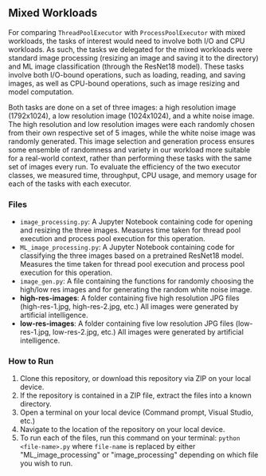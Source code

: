 ## Mixed Workloads
For comparing `ThreadPoolExecutor` with `ProcessPoolExecutor` with mixed workloads, the tasks of interest would need to involve both I/O and CPU workloads. As such, the tasks we delegated for the mixed workloads were standard image processing (resizing an image and saving it to the directory) and ML image classification (through the ResNet18 model). These tasks involve both I/O-bound operations, such as loading, reading, and saving images, as well as CPU-bound operations, such as image resizing and model computation. 

Both tasks are done on a set of three images: a high resolution image (1792x1024), a low resolution image (1024x1024), and a white noise image. The high resolution and low resolution images were each randomly chosen from their own respective set of 5 images, while the white noise image was randomly generated. This image selection and generation process ensures some ensemble of randomness and variety in our workload more suitable for a real-world context, rather than performing these tasks with the same set of images every run. To evaluate the efficiency of the two executor classes, we measured time, throughput, CPU usage, and memory usage for each of the tasks with each executor. 


### Files 
- `image_processing.py`: A Jupyter Notebook containing code for opening and resizing the three images. Measures time taken for thread pool execution and process pool execution for this operation.
- `ML_image_processing.py`: A Jupyter Notebook containing code for classifying the three images based on a pretrained ResNet18 model. Measures the time taken for thread pool execution and process pool execution for this operation.
- `image_gen.py`: A file containing the functions for randomly choosing the high/low res images and for generating the random white noise image.
- **high-res-images**: A folder containing five high resolution JPG files (high-res-1.jpg, high-res-2.jpg, etc.) All images were generated by artificial intelligence.
- **low-res-images**: A folder containing five low resolution JPG files (low-res-1.jpg, low-res-2.jpg, etc.) All images were generated by artificial intelligence.

### How to Run
1. Clone this repository, or download this repository via ZIP on your local device.
2. If the repository is contained in a ZIP file, extract the files into a known directory.
3. Open a terminal on your local device (Command prompt, Visual Studio, etc.)
4. Navigate to the location of the repository on your local device.
5. To run each of the files, run this command on your terminal: `python <file-name>.py` where `file-name` is replaced by either "ML_image_processing" or "image_processing" depending on which file you wish to run.
